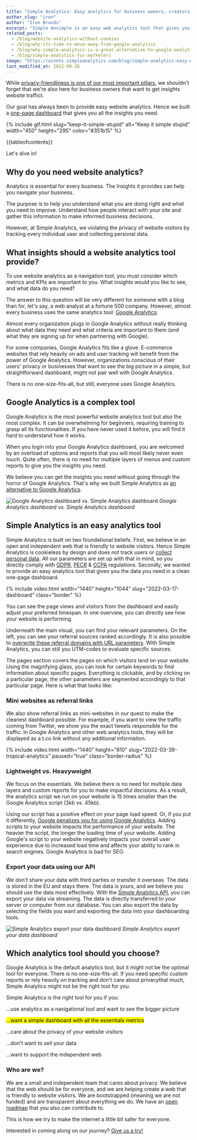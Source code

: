 ```yaml
---
title: "Simple Analytics: Easy analytics for business owners, creators & bloggers"
author_slug: "iron"
author: "Iron Brands"
excerpt: "Simple Ansimple is an easy web analytics tool that gives you the insights you need, while taking take of the privacy of your website visitors"
related_posts:
  - /blog/website-analytics-without-cookies
  - /blog/why-its-time-to-move-away-from-google-analytics
  - /blog/why-simple-analytics-is-a-great-alternative-to-google-analytics
  - /blog/simple-analytics-for-marketers
image: "https://assets.simpleanalytics.com/blog/simple-analytics-easy-website-analytics-for-business-owners/social-image.png"
last_modified_at: 2022-09-28
---
```


While [privacy-friendliness is one of our most important pillars](/blog/website-analytics-without-cookies), we shouldn't forget that we're also here for business owners that want to get insights website traffict.

Our goal has always been to provide easy website analytics. Hence we built a [one-page dashboard](https://simpleanalytics.com/simpleanalytics.com) that gives you all the insights you need.

{% include gif.html slug="keep-it-simple-stupid" alt="Keep it simple stupid" width="450" height="295" color="#351b15" %}

{{tableofcontents}}

Let's dive in!

## Why do you need website analytics?

Analytics is essential for every business. The Insights it provides can help you navigate your business.

The purpose is to help you understand what you are doing right and what you need to improve. Understand how people interact with your site and gather this information to make informed business decisions.

However, at Simple Analytics, we violating the privacy of website visitors by tracking every individual user and collecting personal data.

## What insights should a website analytics tool provide?

To use website analytics as a navigation tool, you must consider which metrics and KPIs are important to you. What insights would you like to see, and what data do you need?

The answer to this question will be very different for someone with a blog than for, let's say, a web analyst at a fortune 500 company. However, almost every business uses the same analytics tool: [Google Analytics](https://analytics.google.com/).

Almost every organization plugs in Google Analytics without really thinking about what data they need and what criteria are important to them (and what they are signing up for when partnering with Google).

For some companies, Google Analytics fits like a glove. E-commerce websites that rely heavily on ads and user tracking will benefit from the power of Google Analytics. However, organizations conscious of their users' privacy or businesses that want to see the big picture in a simple, but straightforward dashboard, might not pair well with Google Analytics.

There is no one-size-fits-all, but still, everyone uses Google Analytics.

## Google Analytics is a complex tool

Google Analytics is the most powerful website analytics tool but also the most complex. It can be overwhelming for beginners, requiring training to grasp all its functionalities. If you have never used it before, you will find it hard to understand how it works.

When you login into your Google Analytics dashboard, you are welcomed by an overload of options and reports that you will most likely never even touch. Quite often, there is no need for multiple layers of menus and custom reports to give you the insights you need.

We believe you can get the insights you need without going through the horror of Google Analytics. That's why we built Simple Analytics as [an alternative to Google Analytics](/blog/why-simple-analytics-is-a-great-alternative-to-google-analytics).

![Google Analytics dashboard vs. Simple Analytics dashboard](https://assets.simpleanalytics.com/blog/simple-analytics-easy-website-analytics-for-business-owners/google-analytics-dashboard-vs-simple-analytics-dashboard.png)
_Google Analytics dashboard vs. Simple Analytics dashboard_

## Simple Analytics is an easy analytics tool

Simple Analytics is built on two foundational beliefs. First, we believe in an open and independent web that is friendly to website visitors. Hence Simple Analytics is cookieless by design and does not track users or [collect personal data](https://docs.simpleanalytics.com/what-we-collect). All our parameters are set up with that in mind, so you directly comply with [GDPR](https://gdpr-info.eu/), [PECR](https://ico.org.uk/for-organisations/guide-to-pecr/what-are-pecr/) & [CCPA](https://oag.ca.gov/privacy/ccpa) regulations. Secondly, we wanted to provide an easy analytics tool that gives you the data you need in a clean one-page dashboard.

{% include video.html width="1440" height="1044" slug="2022-03-17-dashboard" class="border" %}

You can see the page views and visitors from the dashboard and easily adjust your preferred timespan. In one overview, you can directly see how your website is performing.

Underneath the main visual, you can find your relevant parameters. On the left, you can see your referral sources ranked accordingly. It is also possible to [overwrite these referral domains with URL parameters](https://docs.simpleanalytics.com/how-to-use-url-parameters). With Simple Analytics, you can still you UTM-codes to evaluate specific sources.

The pages section covers the pages on which visitors land on your website. Using the magnifying glass, you can look for certain keywords to find information about specific pages. Everything is clickable, and by clicking on a particular page, the other parameters are segmented accordingly to that particular page. Here is what that looks like:

### Mini websites as referral links

We also show referral links as mini-websites in our quest to make the cleanest dashboard possible. For example, if you want to view the traffic coming from Twitter, we show you the exact tweets responsible for the traffic. In Google Analytics and other web analytics tools, they will be displayed as a t.co link without any additional information.

{% include video.html width="1440" height="810" slug="2022-03-39-tropical-analytics" paused="true" class="border-radius" %}

### Lightweight vs. Heavyweight

We focus on the essentials. We believe there is no need for multiple data layers and custom reports for you to make impactful decisions. As a result, the analytics script we run on your website is 15 times smaller than the Google Analytics script (3kb vs. 45kb).

Using our script has a positive effect on your page load speed. Or, if you put it differently, [Google penalizes you for using Google Analytics](/blog/google-penalizes-you-for-using-google-analytics). Adding scripts to your website impacts the performance of your website. The heavier the script, the longer the loading time of your website. Adding Google's script to your website negatively impacts your overall user experience due to increased load time and affects your ability to rank in search engines. Google Analytics is bad for SEO.

### Export your data using our API

We don't share your data with third parties or transfer it overseas. The data is stored in the EU and stays there. The data is yours, and we believe you should use the data most effectively. With the [Simple Analytics API](https://docs.simpleanalytics.com/api), you can export your data via streaming. The data is directly transferred to your server or computer from our database. You can also export the data by selecting the fields you want and exporting the data into your dashboarding tools.

![Simple Analytics export your data dashboard](https://assets.simpleanalytics.com/blog/simple-analytics-easy-website-analytics-for-business-owners/simple-analytics-export-dashboard.png)
_Simple Analytics export your data dashboard_

## Which analytics tool should you choose?

Google Analytics is the default analytics tool, but it might not be the optimal tool for everyone. There is no one-size-fits-all. If you need specific custom reports or rely heavily on tracking and don't care about privacythat much, Simple Analytics might not be the right tool for you.

Simple Analytics is the right tool for you if you:

...use analytics as a navigational tool and want to see the bigger picture

<mark>...want a simple dashboard with all the essentials metrics</mark>

...care about the privacy of your website visitors

...don't want to sell your data

...want to support the independent web

### Who are we?

We are a small and independent team that cares about privacy. We believe that the web should be for everyone, and we are helping create a web that is friendly to website visitors. We are bootstrapped (meaning we are not funded) and are transparent about everything we do. We have an [open roadmap](https://simpleanalytics.com/roadmap) that you also can contribute to.

This is how we try to make the internet a little bit safer for everyone.

Interested in coming along on our journey? [Give us a try! ](https://simpleanalytics.com/welcome)
